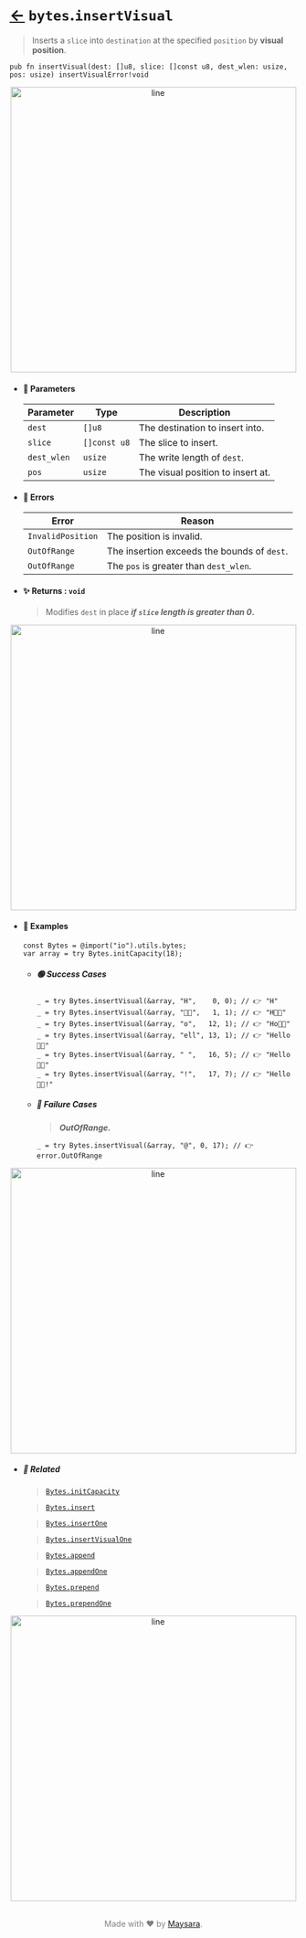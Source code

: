 # [←](../bytes.md) `bytes`.`insertVisual`

> Inserts a `slice` into `destination` at the specified `position` by **visual position**.

```zig
pub fn insertVisual(dest: []u8, slice: []const u8, dest_wlen: usize, pos: usize) insertVisualError!void
```


<div align="center">
<img src="https://raw.githubusercontent.com/Super-ZIG/io/refs/heads/main/dist/img/md/line.png" alt="line" style="width:500px;"/>
</div>

- #### 🧩 Parameters

    | Parameter   | Type         | Description                       |
    | ----------- | ------------ | --------------------------------- |
    | `dest`      | `[]u8`       | The destination to insert into.   |
    | `slice`     | `[]const u8` | The slice to insert.              |
    | `dest_wlen` | `usize`      | The write length of `dest`.       |
    | `pos`       | `usize`      | The visual position to insert at. |

- #### 🚫 Errors
    
    | Error             | Reason                                      |
    | ----------------- | ------------------------------------------- |
    | `InvalidPosition` | The position is invalid.                    |
    | `OutOfRange`      | The insertion exceeds the bounds of `dest`. |
    | `OutOfRange`      | The `pos` is greater than `dest_wlen`.      |

- #### ✨ Returns : `void`

    > Modifies `dest` in place **_if `slice` length is greater than 0_.**

<div align="center">
<img src="https://raw.githubusercontent.com/Super-ZIG/io/refs/heads/main/dist/img/md/line.png" alt="line" style="width:500px;"/>
</div>

- #### 🧪 Examples

    ```zig
    const Bytes = @import("io").utils.bytes;
    var array = try Bytes.initCapacity(18);
    ```

    - ##### 🟢 Success Cases

        ```zig
        _ = try Bytes.insertVisual(&array, "H",    0, 0); // 👉 "H"
        _ = try Bytes.insertVisual(&array, "👨‍🏭",   1, 1); // 👉 "H👨‍🏭"
        _ = try Bytes.insertVisual(&array, "o",   12, 1); // 👉 "Ho👨‍🏭"
        _ = try Bytes.insertVisual(&array, "ell", 13, 1); // 👉 "Hello👨‍🏭"
        _ = try Bytes.insertVisual(&array, " ",   16, 5); // 👉 "Hello 👨‍🏭"
        _ = try Bytes.insertVisual(&array, "!",   17, 7); // 👉 "Hello 👨‍🏭!"
        ```

    - ##### 🔴 Failure Cases
        
        > **_OutOfRange._**

        ```zig
        _ = try Bytes.insertVisual(&array, "@", 0, 17); // 👉 error.OutOfRange
        ```

<div align="center">
<img src="https://raw.githubusercontent.com/Super-ZIG/io/refs/heads/main/dist/img/md/line.png" alt="line" style="width:500px;"/>
</div>

- ##### 🔗 Related

  > [`Bytes.initCapacity`](./initCapacity.md)

  > [`Bytes.insert`](./insert.md)

  > [`Bytes.insertOne`](./insertOne.md)

  > [`Bytes.insertVisualOne`](./insertVisualOne.md)

  > [`Bytes.append`](./append.md)

  > [`Bytes.appendOne`](./appendOne.md)

  > [`Bytes.prepend`](./prepend.md)

  > [`Bytes.prependOne`](./prependOne.md)

<div align="center">
<img src="https://raw.githubusercontent.com/Super-ZIG/io/refs/heads/main/dist/img/md/line.png" alt="line" style="width:500px;"/>
</div>

<p align="center" style="color:grey;"><br />Made with ❤️ by <a href="http://github.com/maysara-elshewehy" target="blank">Maysara</a>.</p>